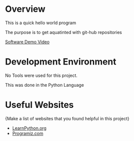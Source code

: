 # Overview

This is a quick hello world program

The purpose is to get aquatinted with git-hub repositories 

[Software Demo Video](https://youtu.be/0GzabA6QsI4)

# Development Environment

No Tools were used for this project.

This was done in the Python Language 

# Useful Websites

{Make a list of websites that you found helpful in this project}
* [LearnPython.org](https://www.learnpython.org/en/Hello,_World!)
* [Programiz.com](https://www.programiz.com/python-programming/examples/hello-world)